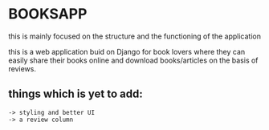 # BOOKSAPP

this is mainly focused on the structure and the functioning of the application

this is a web application buid on Django for book lovers where they can easily share their books online and download books/articles on the basis of reviews.

## things which is yet to add:
    -> styling and better UI
    -> a review column 
